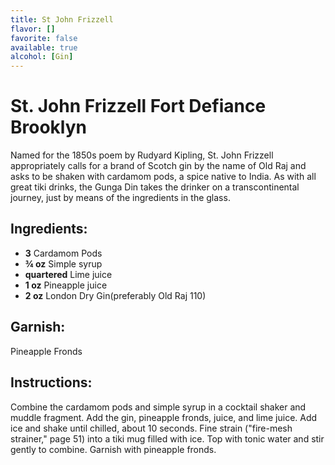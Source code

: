 ```yaml
---
title: St John Frizzell
flavor: []
favorite: false
available: true
alcohol: [Gin]
---
```

# St. John Frizzell Fort Defiance Brooklyn

Named for the 1850s poem by Rudyard Kipling, St. John Frizzell appropriately calls for a brand of Scotch gin by the name of Old Raj and asks to be shaken with cardamom pods, a spice native to India. As with all great tiki drinks, the Gunga Din takes the drinker on a transcontinental journey, just by means of the ingredients in the glass.

## Ingredients:
- **3** Cardamom Pods
- **¾ oz** Simple syrup
- **quartered** Lime juice
- **1 oz** Pineapple juice
- **2 oz** London Dry Gin(preferably Old Raj 110)

## Garnish:
Pineapple Fronds

## Instructions:
Combine the cardamom pods and simple syrup in a cocktail shaker and muddle fragment. Add the gin, pineapple fronds, juice, and lime juice. Add ice and shake until chilled, about 10 seconds. Fine strain ("fire-mesh strainer," page 51) into a tiki mug filled with ice. Top with tonic water and stir gently to combine. Garnish with pineapple fronds.




